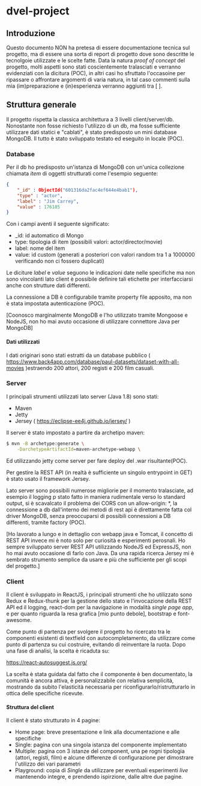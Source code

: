 # dvel-project

## Introduzione
Questo documento NON ha pretesa di essere documentazione tecnica sul progetto, ma di essere una sorta di report di progetto dove sono descritte le tecnolgoie utilizzate e le scelte fatte. Data la natura _proof of concept_ del progetto, molti aspetti sono stati coscientemente tralasciati e verranno evidenziati con la dicitura (POC), in altri casi ho sfruttato l'occasoine per ripassare o affrontare argomenti di varia natura, in tal caso commenti sulla mia (im)preparazione e (in)esperienza verranno aggiunti tra [ ].

## Struttura generale
Il progetto rispetta la classica architettura a 3 livelli client/server/db. Nonostante non fosse richiesto l'utilizzo di un db, ma fosse sufficiente utilizzare dati statici e "cablati", è stato predisposto un mini database MongoDB. Il tutto è stato sviluppato testato ed eseguito in locale (POC).


### Database
Per il db ho predisposto un'istanza di MongoDB con un'unica collezione chiamata _item_ di oggetti strutturati come l'esempio seguente:

```json
{
    "_id" : ObjectId("601316da2fac4ef644e4bab1"),
    "type" : "actor",
    "label" : "Jim Carrey",
    "value" : 176185
}
```

Con i campi aventi il seguente significato:
* _id: id automatico di Mongo
* type: tipologia di item (possibili valori: actor/director/movie)
* label: nome del item
* value: id custom (generati a posteriori con valori random tra 1 a 1000000 verificando non ci fossero duplicati)

Le diciture _label_ e _value_ seguono le indicazioni date nelle specifiche ma non sono vincolanti lato client è possibile definire tali etichette per interfacciarsi anche con strutture dati differenti.

La connessione a DB è configurabile tramite property file apposito, ma non è stata impostata autenticazione (POC).

[Coonosco marginalmente MongoDB e l'ho utilizzato tramite Mongoose e NodeJS, non ho mai avuto occasione di utilizzare connettore Java per MongoDB]

#### Dati utilizzati
I dati originari sono stati estratti da un database pubblico ( https://www.back4app.com/database/paul-datasets/dataset-with-all-movies )estraendo 200 attori, 200 registi e 200 film casuali.


### Server
I principali strumenti utilizzati lato server (Java 1.8) sono stati:
* Maven
* Jetty
* Jersey ( https://eclipse-ee4j.github.io/jersey/ )

Il server è stato impostato a partire da archetipo maven:
```bash
$ mvn -B archetype:generate \
	-DarchetypeArtifactId=maven-archetype-webapp \
```

Ed utilizzando jetty come server per fare deploy del .war risultante(POC).

Per gestire la REST API (in realtà è sufficiente un singolo entrypoint in GET) è stato usato il framework Jersey.

Lato server sono possibili numerose migliorie per il momento tralasciate, ad esempio il logging p stato fatto in maniera rudimentale verso lo standard output, si è scavalcato il problema dei CORS con un allow-origin: *, la connessione a db dall'interno dei metodi di rest api è direttamente fatta col driver MongoDB, senza preoccuparsi di possibili connessioni a DB differenti, tramite factory (POC).

[Ho lavorato a lungo e in dettaglio con webapp java e Tomcat, il concetto di REST API invece mi è noto solo per curiosità e esperimenti perosnali. Ho sempre sviluppato server REST API utilizzando NodeJS ed ExpressJS, non ho mai avuto occasione di farlo con Java. Da una rapida ricerca Jersey mi è sembrato strumento semplice da usare e più che sufficiente per gli scopi del progetto.]

### Client
Il client è sviluppato in ReactJS, i principali strumenti che ho utilizzato sono Redux e Redux-thunk per la gestione dello stato e l'invocazione della REST API ed il logging, react-dom per la navigazione in modalità _single page app_, e per quanto riguarda la resa grafica [mio punto debole], bootstrap e font-awesome.

Come punto di partenza per svolgere il progetto ho ricercato tra le componenti esistenti di textfield con autocompletamento, da utilizzare come punto di partenza su cui costruire, evitando di reinventare la ruota. Dopo una fase di analisi, la scelta è ricaduta su:

https://react-autosuggest.js.org/

La scelta è stata guidata dal fatto che il componente è ben documentato, la comunità è ancora attiva, è personalizzabile con relativa semplicità, mostrando da subito l'elasticità necessaria per riconfigurarlo/ristrutturarlo in ottica delle specifiche ricevute.

#### Struttura del client
Il client è stato strutturato in 4 pagine:
* Home page: breve presentazione e link alla documentazione e alle specifiche
* Single: pagina con una singola istanza del componente implementato
* Multiple: pagina con 3 istanze del component, una pe rogni tipologia (attori, registi, film) e alcune differenze di configurazione per dimostrare l'utilizzo dei vari parametri
* Playground: copia di _Single_ da utilizzare per eventuali esperimenti _live_ mantenendo integre, e prendendo ispirzione, dalle altre due pagine.